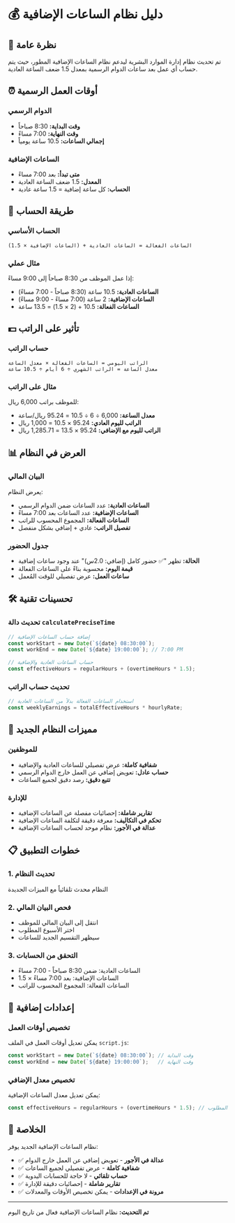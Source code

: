 # 💰 دليل نظام الساعات الإضافية

## 🎯 نظرة عامة

تم تحديث نظام إدارة الموارد البشرية ليدعم نظام الساعات الإضافية المطور، حيث يتم حساب أي عمل بعد ساعات الدوام الرسمية بمعدل 1.5 ضعف الساعة العادية.

## ⏰ أوقات العمل الرسمية

### الدوام الرسمي
- **وقت البداية:** 8:30 صباحاً
- **وقت النهاية:** 7:00 مساءً  
- **إجمالي الساعات:** 10.5 ساعة يومياً

### الساعات الإضافية
- **متى تبدأ:** بعد 7:00 مساءً
- **المعدل:** 1.5 ضعف الساعة العادية
- **الحساب:** كل ساعة إضافية = 1.5 ساعة عادية

## 🔢 طريقة الحساب

### الحساب الأساسي
```
الساعات الفعالة = الساعات العادية + (الساعات الإضافية × 1.5)
```

### مثال عملي
إذا عمل الموظف من 8:30 صباحاً إلى 9:00 مساءً:
- **الساعات العادية:** 10.5 ساعة (8:30 صباحاً - 7:00 مساءً)
- **الساعات الإضافية:** 2 ساعة (7:00 مساءً - 9:00 مساءً)
- **الساعات الفعالة:** 10.5 + (2 × 1.5) = 13.5 ساعة

## 💵 تأثير على الراتب

### حساب الراتب
```
الراتب اليومي = الساعات الفعالة × معدل الساعة
معدل الساعة = الراتب الشهري ÷ 6 أيام ÷ 10.5 ساعة
```

### مثال على الراتب
للموظف براتب 6,000 ريال:
- **معدل الساعة:** 6,000 ÷ 6 ÷ 10.5 = 95.24 ريال/ساعة
- **الراتب لليوم العادي:** 95.24 × 10.5 = 1,000 ريال
- **الراتب لليوم مع الإضافي:** 95.24 × 13.5 = 1,285.71 ريال

## 📊 العرض في النظام

### البيان المالي
يعرض النظام:
- **الساعات العادية:** عدد الساعات ضمن الدوام الرسمي
- **الساعات الإضافية:** عدد الساعات بعد 7:00 مساءً
- **الساعات الفعالة:** المجموع المحسوب للراتب
- **تفصيل الراتب:** عادي + إضافي بشكل منفصل

### جدول الحضور
- **الحالة:** تظهر "✅ حضور كامل (إضافي: 2.0س)" عند وجود ساعات إضافية
- **قيمة اليوم:** محسوبة بناءً على الساعات الفعالة
- **ساعات العمل:** عرض تفصيلي للوقت المُعمل

## 🛠️ تحسينات تقنية

### تحديث دالة `calculatePreciseTime`
```javascript
// إضافة حساب الساعات الإضافية
const workStart = new Date(`${date} 08:30:00`);
const workEnd = new Date(`${date} 19:00:00`); // 7:00 PM

// حساب الساعات العادية والإضافية
const effectiveHours = regularHours + (overtimeHours * 1.5);
```

### تحديث حساب الراتب
```javascript
// استخدام الساعات الفعالة بدلاً من الساعات العادية
const weeklyEarnings = totalEffectiveHours * hourlyRate;
```

## 🎯 مميزات النظام الجديد

### للموظفين
- **شفافية كاملة:** عرض تفصيلي للساعات العادية والإضافية
- **حساب عادل:** تعويض إضافي عن العمل خارج الدوام الرسمي
- **تتبع دقيق:** رصد دقيق لجميع الساعات

### للإدارة
- **تقارير شاملة:** إحصائيات مفصلة عن الساعات الإضافية
- **تحكم في التكاليف:** معرفة دقيقة لتكلفة الساعات الإضافية
- **عدالة في الأجور:** نظام موحد لحساب الساعات الإضافية

## 📋 خطوات التطبيق

### 1. تحديث النظام
النظام محدث تلقائياً مع الميزات الجديدة

### 2. فحص البيان المالي
- انتقل إلى البيان المالي للموظف
- اختر الأسبوع المطلوب
- سيظهر التقسيم الجديد للساعات

### 3. التحقق من الحسابات
- الساعات العادية: ضمن 8:30 صباحاً - 7:00 مساءً
- الساعات الإضافية: بعد 7:00 مساءً × 1.5
- الساعات الفعالة: المجموع المحسوب للراتب

## 🔧 إعدادات إضافية

### تخصيص أوقات العمل
يمكن تعديل أوقات العمل في الملف `script.js`:
```javascript
const workStart = new Date(`${date} 08:30:00`); // وقت البداية
const workEnd = new Date(`${date} 19:00:00`);   // وقت النهاية
```

### تخصيص معدل الإضافي
يمكن تعديل معدل الساعات الإضافية:
```javascript
const effectiveHours = regularHours + (overtimeHours * 1.5); // تغيير 1.5 إلى المعدل المطلوب
```

## 🎉 الخلاصة

نظام الساعات الإضافية الجديد يوفر:
- ✅ **عدالة في الأجور** - تعويض إضافي عن العمل خارج الدوام
- ✅ **شفافية كاملة** - عرض تفصيلي لجميع الساعات
- ✅ **حساب تلقائي** - لا حاجة للحسابات اليدوية
- ✅ **تقارير شاملة** - إحصائيات دقيقة للإدارة
- ✅ **مرونة في الإعدادات** - يمكن تخصيص الأوقات والمعدلات

---

**تم التحديث:** نظام الساعات الإضافية فعال من تاريخ اليوم 